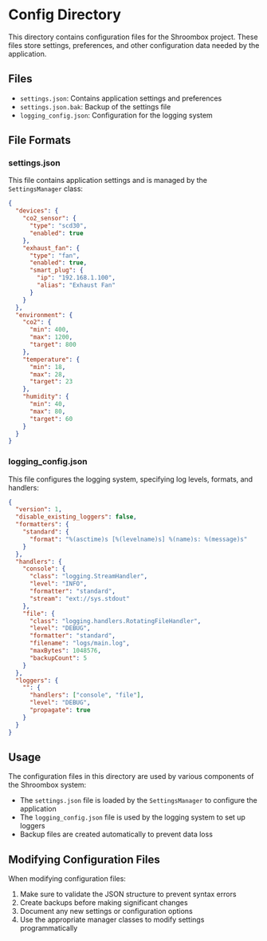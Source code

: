 # Config Directory

This directory contains configuration files for the Shroombox project. These files store settings, preferences, and other configuration data needed by the application.

## Files

- `settings.json`: Contains application settings and preferences
- `settings.json.bak`: Backup of the settings file
- `logging_config.json`: Configuration for the logging system

## File Formats

### settings.json
This file contains application settings and is managed by the `SettingsManager` class:

```json
{
  "devices": {
    "co2_sensor": {
      "type": "scd30",
      "enabled": true
    },
    "exhaust_fan": {
      "type": "fan",
      "enabled": true,
      "smart_plug": {
        "ip": "192.168.1.100",
        "alias": "Exhaust Fan"
      }
    }
  },
  "environment": {
    "co2": {
      "min": 400,
      "max": 1200,
      "target": 800
    },
    "temperature": {
      "min": 18,
      "max": 28,
      "target": 23
    },
    "humidity": {
      "min": 40,
      "max": 80,
      "target": 60
    }
  }
}
```

### logging_config.json
This file configures the logging system, specifying log levels, formats, and handlers:

```json
{
  "version": 1,
  "disable_existing_loggers": false,
  "formatters": {
    "standard": {
      "format": "%(asctime)s [%(levelname)s] %(name)s: %(message)s"
    }
  },
  "handlers": {
    "console": {
      "class": "logging.StreamHandler",
      "level": "INFO",
      "formatter": "standard",
      "stream": "ext://sys.stdout"
    },
    "file": {
      "class": "logging.handlers.RotatingFileHandler",
      "level": "DEBUG",
      "formatter": "standard",
      "filename": "logs/main.log",
      "maxBytes": 1048576,
      "backupCount": 5
    }
  },
  "loggers": {
    "": {
      "handlers": ["console", "file"],
      "level": "DEBUG",
      "propagate": true
    }
  }
}
```

## Usage

The configuration files in this directory are used by various components of the Shroombox system:

- The `settings.json` file is loaded by the `SettingsManager` to configure the application
- The `logging_config.json` file is used by the logging system to set up loggers
- Backup files are created automatically to prevent data loss

## Modifying Configuration Files

When modifying configuration files:
1. Make sure to validate the JSON structure to prevent syntax errors
2. Create backups before making significant changes
3. Document any new settings or configuration options
4. Use the appropriate manager classes to modify settings programmatically 